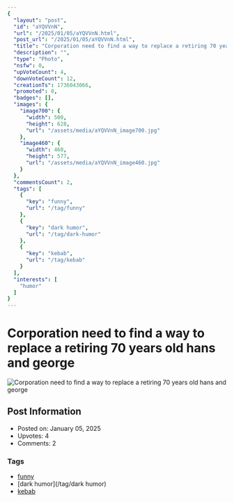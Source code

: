 ```yaml
---
{
  "layout": "post",
  "id": "aYQVVnN",
  "url": "/2025/01/05/aYQVVnN.html",
  "post_url": "/2025/01/05/aYQVVnN.html",
  "title": "Corporation need to find a way to replace a retiring 70 years old hans and george",
  "description": "",
  "type": "Photo",
  "nsfw": 0,
  "upVoteCount": 4,
  "downVoteCount": 12,
  "creationTs": 1736043066,
  "promoted": 0,
  "badges": [],
  "images": {
    "image700": {
      "width": 500,
      "height": 628,
      "url": "/assets/media/aYQVVnN_image700.jpg"
    },
    "image460": {
      "width": 460,
      "height": 577,
      "url": "/assets/media/aYQVVnN_image460.jpg"
    }
  },
  "commentsCount": 2,
  "tags": [
    {
      "key": "funny",
      "url": "/tag/funny"
    },
    {
      "key": "dark humor",
      "url": "/tag/dark-humor"
    },
    {
      "key": "kebab",
      "url": "/tag/kebab"
    }
  ],
  "interests": [
    "humor"
  ]
}
---
```


# Corporation need to find a way to replace a retiring 70 years old hans and george

![Corporation need to find a way to replace a retiring 70 years old hans and george](/assets/media/aYQVVnN_image700.jpg)

## Post Information

- Posted on: January 05, 2025
- Upvotes: 4
- Comments: 2

### Tags

- [funny](/tag/funny)
- [dark humor](/tag/dark humor)
- [kebab](/tag/kebab)
